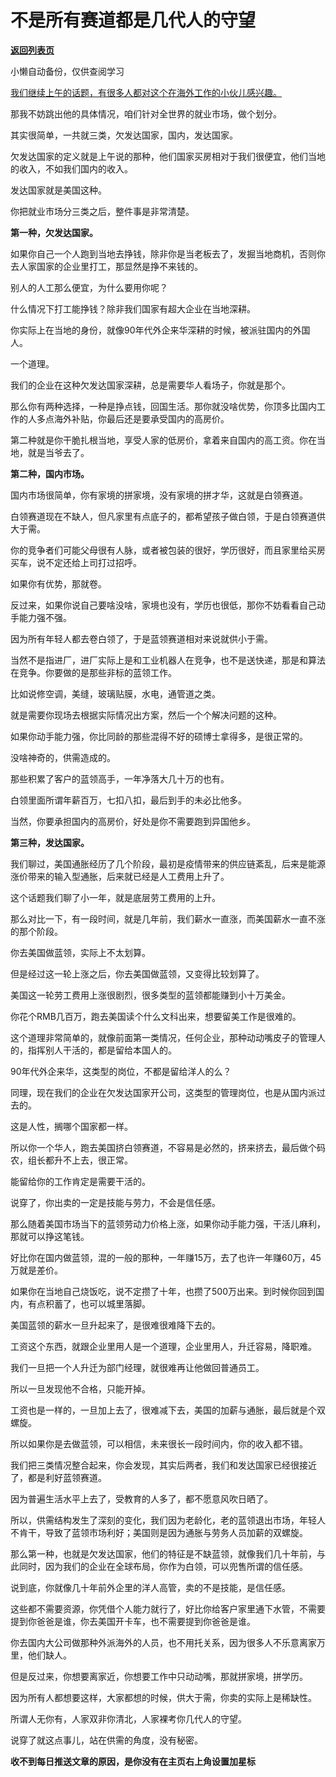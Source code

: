 # 不是所有赛道都是几代人的守望

[**返回列表页**](/gzh/记忆承载3)

小懒自动备份，仅供查阅学习

[我们继续上午的话题，有很多人都对这个在海外工作的小伙儿感兴趣。](http://mp.weixin.qq.com/s?__biz=MzU0MjYwNDU2Mw==&mid=2247514451&idx=1&sn=54afb95621276c550c3614fd18a64e14&chksm=fb1ad52fcc6d5c3956dc1d1490c01d89c2816518d448fe26493a5c9308e3e01a8ce19c9faec9&scene=21#wechat_redirect)

那我不妨跳出他的具体情况，咱们针对全世界的就业市场，做个划分。

其实很简单，一共就三类，欠发达国家，国内，发达国家。  

欠发达国家的定义就是上午说的那种，他们国家买房相对于我们很便宜，他们当地的收入，不如我们国内的收入。  

发达国家就是美国这种。

你把就业市场分三类之后，整件事是非常清楚。

 **第一种，欠发达国家。**  

如果你自己一个人跑到当地去挣钱，除非你是当老板去了，发掘当地商机，否则你去人家国家的企业里打工，那显然是挣不来钱的。

别人的人工那么便宜，为什么要用你呢？

什么情况下打工能挣钱？除非我们国家有超大企业在当地深耕。  

你实际上在当地的身份，就像90年代外企来华深耕的时候，被派驻国内的外国人。  

一个道理。

我们的企业在这种欠发达国家深耕，总是需要华人看场子，你就是那个。  

那么你有两种选择，一种是挣点钱，回国生活。那你就没啥优势，你顶多比国内工作的人多点海外补贴，你最后还是要承受国内的高房价。

第二种就是你干脆扎根当地，享受人家的低房价，拿着来自国内的高工资。你在当地，就是当爷去了。  

 **第二种，国内市场。**

国内市场很简单，你有家境的拼家境，没有家境的拼才华，这就是白领赛道。  

白领赛道现在不缺人，但凡家里有点底子的，都希望孩子做白领，于是白领赛道供大于需。  

你的竞争者们可能父母很有人脉，或者被包装的很好，学历很好，而且家里给买房买车，说不定还给上司打过招呼。  

如果你有优势，那就卷。  

反过来，如果你说自己要啥没啥，家境也没有，学历也很低，那你不妨看看自己动手能力强不强。  

因为所有年轻人都去卷白领了，于是蓝领赛道相对来说就供小于需。  

当然不是指进厂，进厂实际上是和工业机器人在竞争，也不是送快递，那是和算法在竞争。你要做的是那些非标的蓝领工作。  

比如说修空调，美缝，玻璃贴膜，水电，通管道之类。  

就是需要你现场去根据实际情况出方案，然后一个个解决问题的这种。  

如果你动手能力强，你比同龄的那些混得不好的硕博士拿得多，是很正常的。  

没啥神奇的，供需造成的。  

那些积累了客户的蓝领高手，一年净落大几十万的也有。

白领里面所谓年薪百万，七扣八扣，最后到手的未必比他多。  

当然，你要承担国内的高房价，好处是你不需要跑到异国他乡。  

 **第三种，发达国家。**  

我们聊过，美国通胀经历了几个阶段，最初是疫情带来的供应链紊乱，后来是能源涨价带来的输入型通胀，后来就已经是人工费用上升了。  

这个话题我们聊了小一年，就是底层劳工费用的上升。  

那么对比一下，有一段时间，就是几年前，我们薪水一直涨，而美国薪水一直不涨的那个阶段。  

你去美国做蓝领，实际上不太划算。

但是经过这一轮上涨之后，你去美国做蓝领，又变得比较划算了。  

美国这一轮劳工费用上涨很剧烈，很多类型的蓝领都能赚到小十万美金。

你花个RMB几百万，跑去美国读个什么文科出来，想要留美工作是很难的。  

这个道理非常简单的，就像前面第一类情况，任何企业，那种动动嘴皮子的管理人的，指挥别人干活的，都是留给本国人的。  

90年代外企来华，这类型的岗位，不都是留给洋人的么？  

同理，现在我们的企业在欠发达国家开公司，这类型的管理岗位，也是从国内派过去的。

这是人性，搁哪个国家都一样。  

所以你一个华人，跑去美国挤白领赛道，不容易是必然的，挤来挤去，最后做个码农，组长都升不上去，很正常。

能留给你的工作肯定是需要干活的。

说穿了，你出卖的一定是技能与劳力，不会是信任感。

那么随着美国市场当下的蓝领劳动力价格上涨，如果你动手能力强，干活儿麻利，那就可以挣这笔钱。

好比你在国内做蓝领，混的一般的那种，一年赚15万，去了也许一年赚60万，45万就是差价。

如果你在当地自己烧饭吃，说不定攒了十年，也攒了500万出来。到时候你回到国内，有点积蓄了，也可以城里落脚。

美国蓝领的薪水一旦升起来了，是很难很难降下去的。  

工资这个东西，就跟企业里用人是一个道理，企业里用人，升迁容易，降职难。  

我们一旦把一个人升迁为部门经理，就很难再让他做回普通员工。

所以一旦发现他不合格，只能开掉。  

工资也是一样的，一旦加上去了，很难减下去，美国的加薪与通胀，最后就是个双螺旋。  

所以如果你是去做蓝领，可以相信，未来很长一段时间内，你的收入都不错。  

我们把三类情况整合起来，你会发现，其实后两者，我们和发达国家已经很接近了，都是利好蓝领赛道。  

因为普遍生活水平上去了，受教育的人多了，都不愿意风吹日晒了。

所以，供需结构发生了深刻的变化，我们因为老龄化，老的蓝领退出市场，年轻人不肯干，导致了蓝领市场利好；美国则是因为通胀与劳务人员加薪的双螺旋。  

那么第一种，也就是欠发达国家，他们的特征是不缺蓝领，就像我们几十年前，与此同时，因为我们的企业在全球布局，你作为白领，可以兜售所谓的信任感。  

说到底，你就像几十年前外企里的洋人高管，卖的不是技能，是信任感。

这些都不需要资源，你凭借个人能力就行了，好比你给客户家里通下水管，不需要提到你爸爸是谁，你去美国开卡车，也不需要提到你爸爸是谁。  

你去国内大公司做那种外派海外的人员，也不用托关系，因为很多人不乐意离家万里，他们缺人。  

但是反过来，你想要离家近，你想要工作中只动动嘴，那就拼家境，拼学历。

因为所有人都想要这样，大家都想的时候，供大于需，你卖的实际上是稀缺性。

所谓人无你有，人家双非你清北，人家裸考你几代人的守望。  

说穿了就这点事儿，站在供需的角度，没有秘密。

 **收不到每日推送文章的原因，是你没有在主页右上角设置加星标**

